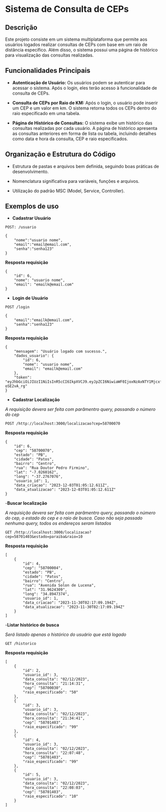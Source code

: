 # Sistema de Consulta de CEPs


## Descrição


Este projeto consiste em um sistema multiplataforma que permite aos usuários logados realizar consultas de CEPs com base em um raio de distância específico. Além disso, o sistema possui uma página de histórico para visualização das consultas realizadas.

## Funcionalidades Principais


- **Autenticação de Usuário:**
Os usuários podem se autenticar para acessar o sistema.
Após o login, eles terão acesso à funcionalidade de consulta de CEPs.


- **Consulta de CEPs por Raio de KM:**
Após o login, o usuário pode inserir um CEP e um valor em km.
O sistema retorna todos os CEPs dentro do raio especificado em uma tabela.


- **Página de Histórico de Consultas:**
O sistema exibe um histórico das consultas realizadas por cada usuário.
A página de histórico apresenta as consultas anteriores em forma de lista ou tabela, incluindo detalhes como data e hora da consulta, CEP e raio especificados.

## Organização e Estrutura do Código


- Estrutura de pastas e arquivos bem definida, seguindo boas práticas de desenvolvimento.

- Nomenclatura significativa para variáveis, funções e arquivos.

- Utilização do padrão MSC (Model, Service, Controller).


## Exemplos de uso

- **Cadastrar Usuário**

```POST: /usuario```


```
{
    "nome":"usuario nome",
    "email":"email@email.com",
    "senha":"senha123"
}
```
**Resposta requisição**

```
{
    "id": 6,
    "nome": "usuario nome",
    "email": "emailk@email.com"
}
```
- **Login de Usuário**

```POST /login```

```
{
    "email":"emailk@email.com",
    "senha":"senha123"
}
```
**Resposta requisição**

```
{
    "mensagem": "Usuário logado com sucesso.",
    "dados_usuario": {
        "id": 6,
        "nome": "usuario nome",
        "email": "emailk@email.com"
    },
    "token": "eyJhbGciOiJIUzI1NiIsInR5cCI6IkpXVCJ9.eyJpZCI6NiwiaWF0IjoxNzAxNTY1MjcxfQ._mbeZby5a48TjCJLcKkaUOjvG2Oq7DqQx-oSE2vA_rg"
}
```
- **Cadastrar Localização**

*A requisição devera ser feita com parâmentro query, passando o número do cep*

```POST /http://localhost:3000/localizacao?cep=58700070```

**Resposta requisição**

```
{
    "id": 6,
    "cep": "58700070",
    "estado": "PB",
    "cidade": "Patos",
    "bairro": "Centro",
    "rua": "Rua Doutor Pedro Firmino",
    "lat": "-7.0260162",
    "long": "-37.2767076",
    "usuario_id": 1,
    "data_criacao": "2023-12-03T01:05:12.611Z",
    "data_atualizacao": "2023-12-03T01:05:12.611Z"
}
```

-**Buscar localização**

*A requisição devera ser feita com parâmentro query, passando o número do cep, o estado do cep e o raio de busca. Caso não seja passado nenhuma query, todos os endereços seram listados*

```GET /http://localhost:3000/localizacao?cep=58701403&estado=paraiba&raio=10```

**Resposta requisição**

```
[
    {
        "id": 4,
        "cep": "58700004",
        "estado": "PB",
        "cidade": "Patos",
        "bairro": "Centro",
        "rua": "Avenida Solon de Lucena",
        "lat": "31.9624309",
        "long": "34.8947374",
        "usuario_id": 1,
        "data_criacao": "2023-11-30T02:17:09.194Z",
        "data_atualizacao": "2023-11-30T02:17:09.194Z"
    }
]
```

-**Listar histórico de busca**

*Será listado apenas o histórico do usuário que está logado*

```GET /historico```

**Resposta requisição**

```
[
    {
        "id": 2,
        "usuario_id": 3,
        "data_consulta": "02/12/2023",
        "hora_consulta": "21:14:31",
        "cep": "58700030",
        "raio_especificado": "50"
    },
    {
        "id": 3,
        "usuario_id": 3,
        "data_consulta": "02/12/2023",
        "hora_consulta": "21:34:41",
        "cep": "58701403",
        "raio_especificado": "99"
    },
    {
        "id": 4,
        "usuario_id": 3,
        "data_consulta": "02/12/2023",
        "hora_consulta": "22:07:48",
        "cep": "58701403",
        "raio_especificado": "99"
    },
    {
        "id": 5,
        "usuario_id": 3,
        "data_consulta": "02/12/2023",
        "hora_consulta": "22:08:03",
        "cep": "58701403",
        "raio_especificado": "10"
    }
]
```
